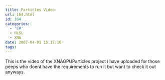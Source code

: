 ```yaml
---
title: Particles Video
url: 164.html
id: 164
categories:
  - 'C#'
  - HLSL
  - XNA
date: 2007-04-01 15:17:10
tags:
---
```


This is the video of the XNAGPUParticles project i have uploaded for those peeps who doent have the requirements to run it but want to check it out anyways.<!-- more -->

<object width="640" height="505"><param name="movie" value="https://www.youtube.com/v/vxrg1YavBIg&amp;hl=en_GB&amp;fs=1?rel=0"></param><param name="allowFullScreen" value="true"></param><param name="allowscriptaccess" value="always"></param><embed src="https://www.youtube.com/v/vxrg1YavBIg&amp;hl=en_GB&amp;fs=1?rel=0" type="application/x-shockwave-flash" allowscriptaccess="always" allowfullscreen="true" width="640" height="505"></embed></object>
